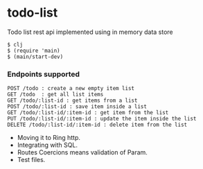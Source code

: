 # todo-list
Todo list rest api implemented using in memory data store 

```
$ clj
$ (require 'main)
$ (main/start-dev)
```

### Endpoints supported
```
POST /todo : create a new empty item list
GET /todo  : get all list items
GET /todo/:list-id : get items from a list
POST /todo/:list-id : save item inside a list
GET /todo/:list-id/:item-id : get item from the list
PUT /todo/:list-id/:item-id : update the item inside the list
DELETE /todo/:list-id/:item-id : delete item from the list
```

- Moving it to Ring http.
- Integrating with SQL.
- Routes Coercions means validation of Param.
- Test files.
